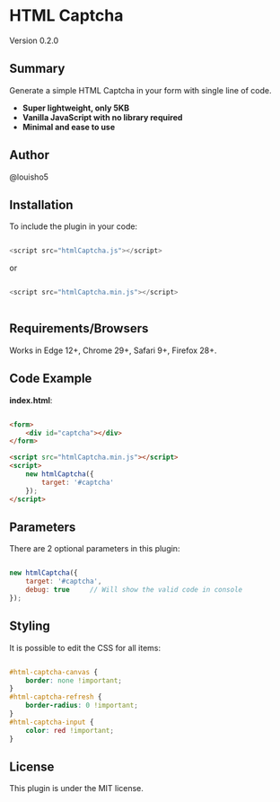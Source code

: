 # HTML Captcha

Version 0.2.0

## Summary

Generate a simple HTML Captcha in your form with single line of code. 

* <strong>Super lightweight, only 5KB</strong><br>
* <strong>Vanilla JavaScript with no library required</strong><br>
* <strong>Minimal and ease to use</strong><br>

## Author

@louisho5

## Installation

To include the plugin in your code:

```js script

<script src="htmlCaptcha.js"></script>

```

or


```js script

<script src="htmlCaptcha.min.js"></script>
	
```

## Requirements/Browsers

Works in Edge 12+, Chrome 29+, Safari 9+, Firefox 28+.

## Code Example

**index.html**:

```html

<form>
    <div id="captcha"></div>
</form>

<script src="htmlCaptcha.min.js"></script>
<script>
    new htmlCaptcha({
        target: '#captcha'
    });
</script>

```

## Parameters

There are 2 optional parameters in this plugin:

```js script

new htmlCaptcha({
    target: '#captcha',
    debug: true		// Will show the valid code in console
});

```

## Styling

It is possible to edit the CSS for all items:

```css

#html-captcha-canvas {
    border: none !important;
}
#html-captcha-refresh {
    border-radius: 0 !important;
}
#html-captcha-input {
    color: red !important;
}

```

## License

This plugin is under the MIT license.
